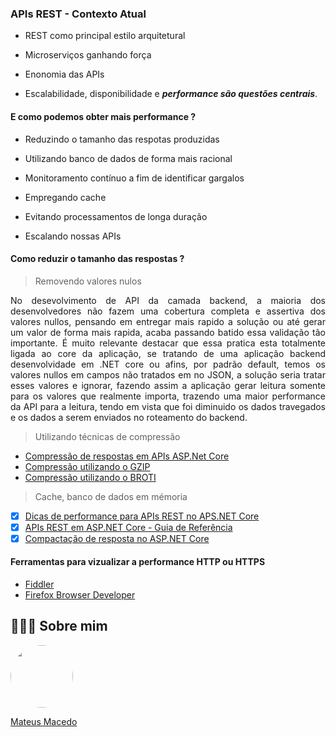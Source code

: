 ### APIs REST - Contexto Atual

- REST como principal estilo arquitetural

- Microserviços ganhando força

- Enonomia das APIs

- Escalabilidade, disponibilidade e ***performance são questões centrais***.

#### E como podemos obter mais performance ?

- Reduzindo o tamanho das respotas produzidas

- Utilizando banco de dados de forma mais racional

- Monitoramento contínuo a fim de identificar gargalos

- Empregando cache

- Evitando processamentos de longa duração

- Escalando nossas APIs

#### Como reduzir o tamanho das respostas ?

> Removendo valores nulos

<p align="justify">
  No desevolvimento de API da camada backend, a maioria dos desenvolvedores não fazem uma cobertura completa e assertiva dos valores nullos, pensando em entregar mais rapido a solução ou até gerar um valor de forma mais rapida, acaba passando batido essa validação tão importante. É muito relevante destacar que essa pratica esta totalmente ligada ao core da aplicação, se tratando de uma aplicação backend desenvolvidade em .NET core ou afins, por padrão default, temos os valores nullos em campos não tratados em no JSON, a solução seria tratar esses valores e ignorar, fazendo assim a aplicação gerar leitura somente para os valores que realmente importa, trazendo uma maior performance da API para a leitura, tendo em vista que foi diminuido os dados travegados e os dados a serem enviados no roteamento do backend.
<p>

> Utilizando técnicas de compressão
  
- [Compressão de respostas em APIs ASP.Net Core](https://imasters.com.br/dotnet/compressao-de-respostas-em-apis-asp-net-core)
- [Compressão utilizando o GZIP]()
- [Compressão utilizando o BROTI]()

> Cache, banco de dados em mémoria

- [x] [Dicas de performance para APIs REST no APS.NET Core](https://renatogroffe.medium.com/dicas-de-performance-para-apis-rest-no-asp-net-core-f2f3c66042c8)
- [x] [APIs REST em ASP.NET Core - Guia de Referência](https://renatogroffe.medium.com/apis-rest-em-asp-net-core-guia-de-refer%C3%AAncia-3e542d02bfb6)
- [x] [Compactação de resposta no ASP.NET Core](https://docs.microsoft.com/pt-br/aspnet/core/performance/response-compression?view=aspnetcore-5.0) 

#### Ferramentas para vizualizar a performance HTTP ou HTTPS
- [Fiddler](https://www.telerik.com/fiddler)
- [Firefox Browser Developer](https://www.mozilla.org/firefox/developer/)

## 👨🏻‍🚀 Sobre mim
<a href="https://www.linkedin.com/in/mateus-macedo-937a32163/">
 <img style="border-radius:50%" width="100px; "src="https://avatars.githubusercontent.com/u/63172367?s=460&u=11fd26ea8a7f5663d7707d7ef254e4f8bfca1b05&v=4"/>
 <p>Mateus Macedo</p>
</a>
